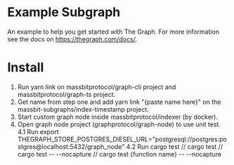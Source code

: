 # Example Subgraph

An example to help you get started with The Graph. For more information see the docs on https://thegraph.com/docs/.

# Install
1. Run yarn link on massbitprotocol/graph-cli project and massbitprotocol/graph-ts project.
2. Get name from step one and add yarn link "{paste name here}" on the massbit-subgraphs/index-timestamp project.
3. Start custom graph node inside massbitprotocol/indexer (by docker).
4. Open graph node project (graphprotocol/graph-node) to use unit test.
    4.1 Run export THEGRAPH_STORE_POSTGRES_DIESEL_URL="postgresql://postgres:postgres@localhost:5432/graph_node"
    4.2 Run cargo test // cargo test // cargo test  -- --nocapture // cargo test {function name} -- --nocapture